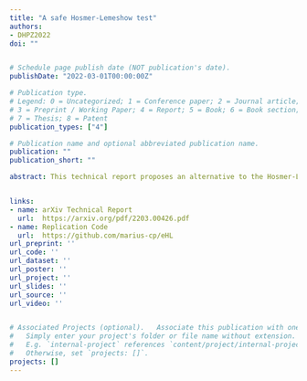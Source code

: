 ```yaml
---
title: "A safe Hosmer-Lemeshow test"
authors:
- DHPZ2022
doi: ""


# Schedule page publish date (NOT publication's date).
publishDate: "2022-03-01T00:00:00Z"

# Publication type.
# Legend: 0 = Uncategorized; 1 = Conference paper; 2 = Journal article;
# 3 = Preprint / Working Paper; 4 = Report; 5 = Book; 6 = Book section;
# 7 = Thesis; 8 = Patent
publication_types: ["4"]

# Publication name and optional abbreviated publication name.
publication: ""
publication_short: ""

abstract: This technical report proposes an alternative to the Hosmer-Lemeshow (HL) test for evaluating the calibration of probability forecasts for binary events. The approach is based on e-values, a new tool for hypothesis testing. An e-value is a random variable with expected value less or equal to 1 under a null hypothesis. Large e-values give evidence against the null hypothesis, and the multiplicative inverse of an e-value is a p-value. In a simulation study, the proposed e-values detect even slight miscalibration for larger sample sizes, but with a reduced power compared to the original HL test.


links:
- name: arXiv Technical Report
  url:  https://arxiv.org/pdf/2203.00426.pdf
- name: Replication Code 
  url:  https://github.com/marius-cp/eHL
url_preprint: ''
url_code: ''
url_dataset: ''
url_poster: ''
url_project: ''
url_slides: ''
url_source: ''
url_video: ''


# Associated Projects (optional).   Associate this publication with one or more of your projects.
#   Simply enter your project's folder or file name without extension.
#   E.g. `internal-project` references `content/project/internal-project/index.md`.
#   Otherwise, set `projects: []`.
projects: []
---
```


